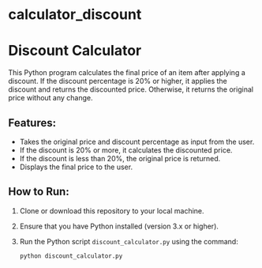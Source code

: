 ﻿# calculator_discount
# Discount Calculator

This Python program calculates the final price of an item after applying a discount. If the discount percentage is 20% or higher, it applies the discount and returns the discounted price. Otherwise, it returns the original price without any change.

## Features:
- Takes the original price and discount percentage as input from the user.
- If the discount is 20% or more, it calculates the discounted price.
- If the discount is less than 20%, the original price is returned.
- Displays the final price to the user.

## How to Run:

1. Clone or download this repository to your local machine.
2. Ensure that you have Python installed (version 3.x or higher).
3. Run the Python script `discount_calculator.py` using the command:

   ```bash
   python discount_calculator.py
